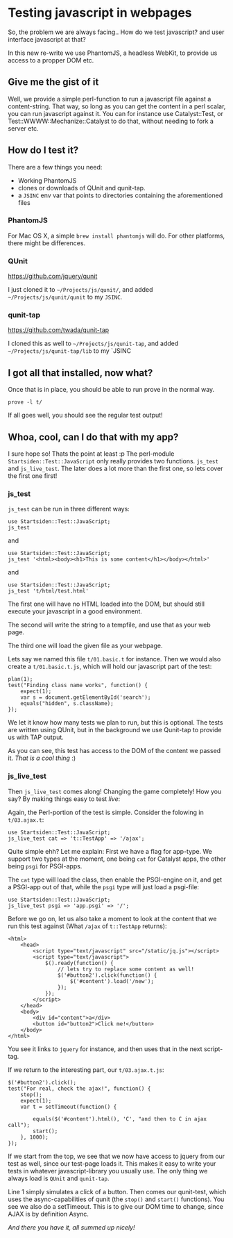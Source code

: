 # Testing javascript in webpages

So, the problem we are always facing.. How do we test javascript? and user
interface javascript at that?

In this new re-write we use PhantomJS, a headless WebKit, to provide us access
to a propper DOM etc.

## Give me the gist of it

Well, we provide a simple perl-function to run a javascript file
against a content-string. That way, so long as you can get the content in a perl
scalar, you can run javascript against it. You can for instance use
Catalyst::Test, or Test::WWWW::Mechanize::Catalyst to do that, without needing to
fork a server etc.

## How do I test it?

There are a few things you need:

* Working PhantomJS
* clones or downloads of QUnit and qunit-tap.
* a `JSINC` env var that points to directories containing the aforementioned files

### PhantomJS

For Mac OS X, a simple `brew install phantomjs` will do. For other platforms,
there might be differences.

### QUnit

https://github.com/jquery/qunit

I just cloned it to `~/Projects/js/qunit/`, and added `~/Projects/js/qunit/qunit` to
my `JSINC`.

### qunit-tap

https://github.com/twada/qunit-tap

I cloned this as well to `~/Projects/js/qunit-tap`, and added
`~/Projects/js/qunit-tap/lib` to my `JSINC

## I got all that installed, now what?

Once that is in place, you should be able to run prove in the normal way.

    prove -l t/

If all goes well, you should see the regular test output!

## Whoa, cool, can I do that with my app?

I sure hope so! Thats the point at least :p The perl-module
`Startsiden::Test::JavaScript` only really provides two functions. `js_test`
and `js_live_test`. The later does a lot more than the first one, so lets cover
the first one first!

### js_test

`js_test` can be run in three different ways:

    use Startsiden::Test::JavaScript;
    js_test

and

    use Startsiden::Test::JavaScript;
    js_test '<html><body><h1>This is some content</h1></body></html>'

and

    use Startsiden::Test::JavaScript;
    js_test 't/html/test.html'

The first one will have no HTML loaded into the DOM, but should still execute
your javascript in a good environment.

The second will write the string to a tempfile, and use that as your web page.

The third one will load the given file as your webpage.

Lets say we named this file `t/01.basic.t` for instance. Then we would also
create a `t/01.basic.t.js`, which will hold our javascript part of the test:

    plan(1);
    test("Finding class name works", function() {
        expect(1);
        var s = document.getElementById('search');
        equals("hidden", s.className);
    });

We let it know how many tests we plan to run, but this is optional. The tests
are written using QUnit, but in the background we use Qunit-tap to provide us
with TAP output.

As you can see, this test has access to the DOM of the content we passed it.
*That is a cool thing* :)


### js_live_test

Then `js_live_test` comes along! Changing the game completely! How you say? By
making things easy to test _live_:

Again, the Perl-portion of the test is simple. Consider the folowing in
`t/03.ajax.t`:

    use Startsiden::Test::JavaScript;
    js_live_test cat => 't::TestApp' => '/ajax';

Quite simple ehh? Let me explain: First we have a flag for app-type. We support
two types at the moment, one being `cat` for Catalyst apps, the other being
`psgi` for PSGI-apps.

The `cat` type will load the class, then enable the PSGI-engine on it, and get
a PSGI-app out of that, while the `psgi` type will just load a psgi-file:

    use Startsiden::Test::JavaScript;
    js_live_test psgi => 'app.psgi' => '/';

Before we go on, let us also take a moment to look at the content that we run
this test against (What `/ajax` of `t::TestApp` returns):


    <html>
        <head>
            <script type="text/javascript" src="/static/jq.js"></script>
            <script type="text/javascript">
                $().ready(function() {
                    // lets try to replace some content as well!
                    $('#button2').click(function() {
                        $('#content').load('/new');
                    });
                });
            </script>
        </head>
        <body>
            <div id="content">a</div>
            <button id="button2">Click me!</button>
        </body>
    </html>

You see it links to `jquery` for instance, and then uses that in the next
script-tag.

If we return to the interesting part, our `t/03.ajax.t.js`:

    $('#button2').click();
    test("For real, check the ajax!", function() {
        stop();
        expect(1);
        var t = setTimeout(function() {

            equals($('#content').html(), 'C', "and then to C in ajax call");
            start();
        }, 1000);
    });

If we start from the top, we see that we now have access to jquery from our
test as well, since our test-page loads it. This makes it easy to write your
tests in whatever javascript-library you usually use. The only thing we always
load is `QUnit` and `qunit-tap`.

Line 1 simply simulates a click of a button. Then comes our qunit-test, which
uses the async-capabilities of qunit (the `stop()` and `start()` functions).
You see we also do a setTimeout. This is to give our DOM time to change, since
AJAX is by definition Async.

*And there you have it, all summed up nicely!*
